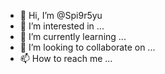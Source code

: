 - 👋 Hi, I’m @Spi9r5yu
- 👀 I’m interested in ...
- 🌱 I’m currently learning ...
- 💞️ I’m looking to collaborate on ...
- 📫 How to reach me ...

<!---
Spi9r5yu/Spi9r5yu is a ✨ special ✨ repository because its `README.md` (this file) appears on your GitHub profile.
You can click the Preview link to take a look at your changes.
--->
